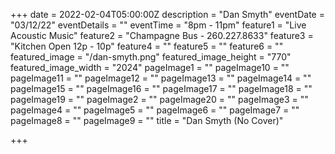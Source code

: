 +++
date = 2022-02-04T05:00:00Z
description = "Dan Smyth"
eventDate = "03/12/22"
eventDetails = ""
eventTime = "8pm - 11pm"
feature1 = "Live Acoustic Music"
feature2 = "Champagne Bus - 260.227.8633"
feature3 = "Kitchen Open 12p - 10p"
feature4 = ""
feature5 = ""
feature6 = ""
featured_image = "/dan-smyth.png"
featured_image_height = "770"
featured_image_width = "2024"
pageImage1 = ""
pageImage10 = ""
pageImage11 = ""
pageImage12 = ""
pageImage13 = ""
pageImage14 = ""
pageImage15 = ""
pageImage16 = ""
pageImage17 = ""
pageImage18 = ""
pageImage19 = ""
pageImage2 = ""
pageImage20 = ""
pageImage3 = ""
pageImage4 = ""
pageImage5 = ""
pageImage6 = ""
pageImage7 = ""
pageImage8 = ""
pageImage9 = ""
title = "Dan Smyth (No Cover)"

+++
